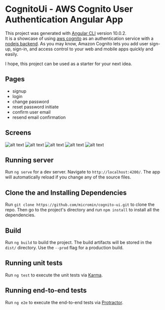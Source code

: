 # CognitoUi - AWS Cognito User Authentication Angular App

This project was generated with [Angular CLI](https://github.com/angular/angular-cli) version 10.0.2. \
It is a showcase of using [aws cognito](https://aws.amazon.com/cognito/) as an authentication service with a [nodejs backend](https://github.com/micromin/cognito-auth). 
As you may know, Amazon Cognito lets you add user sign-up, sign-in, and access control to your web and mobile apps quickly and easily.

I hope, this project can be used as a starter for your next idea.

## Pages
- signup
- login
- change password
- reset password initiate
- confirm user email
- resend email confirmation

## Screens
![alt text](screens/signup.PNG)
![alt text](screens/login.PNG)
![alt text](screens/confirm-user.PNG)
![alt text](screens/forgot-password.PNG)
![alt text](screens/reset-password.PNG)

## Running server

Run `ng serve` for a dev server. Navigate to `http://localhost:4200/`. The app will automatically reload if you change any of the source files.

## Clone the and Installing Dependencies

Run `git clone https://github.com/micromin/cognito-ui.git` to clone the repo. Then go to the project's directory and run `npm install` to install all the dependencies.

## Build

Run `ng build` to build the project. The build artifacts will be stored in the `dist/` directory. Use the `--prod` flag for a production build.

## Running unit tests

Run `ng test` to execute the unit tests via [Karma](https://karma-runner.github.io).

## Running end-to-end tests

Run `ng e2e` to execute the end-to-end tests via [Protractor](http://www.protractortest.org/).
